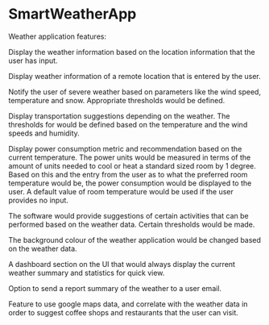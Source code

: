 # SmartWeatherApp
Weather application features:

Display the weather information based on the location information that the user has input.

Display weather information of a remote location that is entered by the user.

Notify the user of severe weather based on parameters like the wind speed, temperature and snow. Appropriate thresholds would be defined.

Display transportation suggestions depending on the weather. The thresholds for would be defined based on the temperature and the wind speeds and humidity.

Display power consumption metric and recommendation based on the current temperature. The power units would be measured in terms of the amount of units needed to cool or heat a standard sized room by 1 degree. Based on this and the entry from the user as to what the preferred room temperature would be, the power consumption would be displayed to the user. A default value of room temperature would be used if the user provides no input.

The software would provide suggestions of certain activities that can be performed based on the weather data. Certain thresholds would be made.

The background colour of the weather application would be changed based on the weather data.

A dashboard section on the UI that would always display the current weather summary and statistics for quick view.

Option to send a report summary of the weather to a user email.

Feature to use google maps data, and correlate with the weather data in order to suggest coffee shops and restaurants that the user can visit.
